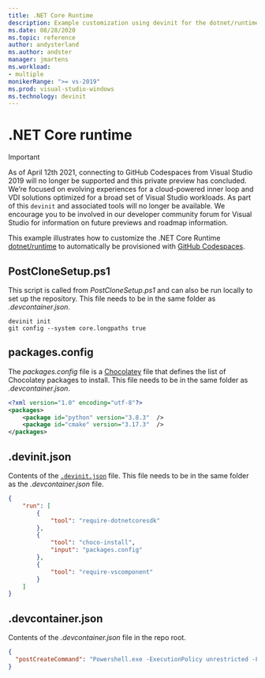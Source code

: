 ```yaml
---
title: .NET Core Runtime
description: Example customization using devinit for the dotnet/runtime repo.
ms.date: 08/28/2020
ms.topic: reference
author: andysterland
ms.author: andster
manager: jmartens
ms.workload:
- multiple
monikerRange: ">= vs-2019"
ms.prod: visual-studio-windows
ms.technology: devinit
---
```

# .NET Core runtime

> [!IMPORTANT]
> As of April 12th 2021, connecting to GitHub Codespaces from Visual Studio 2019 will no longer be supported and this private preview has concluded. We’re focused on evolving experiences for a cloud-powered inner loop and VDI solutions optimized for a broad set of Visual Studio workloads. As part of this `devinit` and associated tools will no longer be available. We encourage you to be involved in our developer community forum for Visual Studio for information on future previews and roadmap information.

This example illustrates how to customize the .NET Core Runtime [dotnet/runtime](https://github.com/dotnet/runtime) to automatically be provisioned with [GitHub Codespaces](https://github.com/features/codespaces).

## PostCloneSetup.ps1

This script is called from _PostCloneSetup.ps1_ and can also be run locally to set up the repository. This file needs to be in the same folder as _.devcontainer.json_.

```console
devinit init
git config --system core.longpaths true
```

## packages.config

The _packages.config_ file is a [Chocolatey](https://chocolatey.org/) file that defines the list of Chocolatey packages to install. This file needs to be in the same folder as _.devcontainer.json_.

```xml
<?xml version="1.0" encoding="utf-8"?>
<packages>
    <package id="python" version="3.8.3"  />
    <package id="cmake" version="3.17.3"  />
</packages>
```

## .devinit.json

Contents of the [`.devinit.json`](devinit-json.md) file. This file needs to be in the same folder as the _.devcontainer.json_ file.

```json
{
    "run": [
        {
            "tool": "require-dotnetcoresdk"
        },
        {
            "tool": "choco-install",
            "input": "packages.config"
        },
        {
            "tool": "require-vscomponent"
        }
    ]
}
```

## .devcontainer.json

Contents of the _.devcontainer.json_ file in the repo root.

```json
{
  "postCreateCommand": "Powershell.exe -ExecutionPolicy unrestricted -File .\\PostCloneSetup.ps1"
}
```
